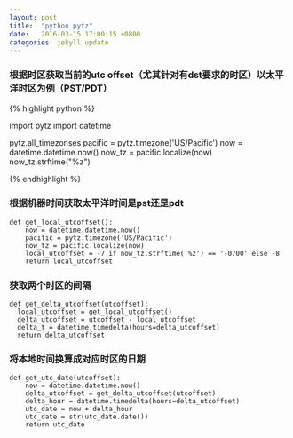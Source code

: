 ```yaml
---
layout: post
title:  "python pytz"
date:   2016-03-15 17:00:15 +0800
categories: jekyll update
---
```




### 根据时区获取当前的utc offset（尤其针对有dst要求的时区）以太平洋时区为例（PST/PDT）

{% highlight python %}

import pytz
import datetime

pytz.all_timezonses 
pacific = pytz.timezone('US/Pacific')
now = datetime.datetime.now()
now_tz = pacific.localize(now)
now_tz.strftime("%z")

{% endhighlight %}

### 根据机器时间获取太平洋时间是pst还是pdt

    def get_local_utcoffset():
        now = datetime.datetime.now()
        pacific = pytz.timezone('US/Pacific')
        now_tz = pacific.localize(now)
        local_utcoffset = -7 if now_tz.strftime('%z') == '-0700' else -8
        return local_utcoffset

### 获取两个时区的间隔

    def get_delta_utcoffset(utcoffset):
      local_utcoffset = get_local_utcoffset()
      delta_utcoffset = utcoffset - local_utcoffset
      delta_t = datetime.timedelta(hours=delta_utcoffset)
      return delta_utcoffset

### 将本地时间换算成对应时区的日期

    def get_utc_date(utcoffset):
        now = datetime.datetime.now()
        delta_utcoffset = get_delta_utcoffset(utcoffset)
        delta_hour = datetime.timedelta(hours=delta_utcoffset)
        utc_date = now + delta_hour
        utc_date = str(utc_date.date())
        return utc_date



